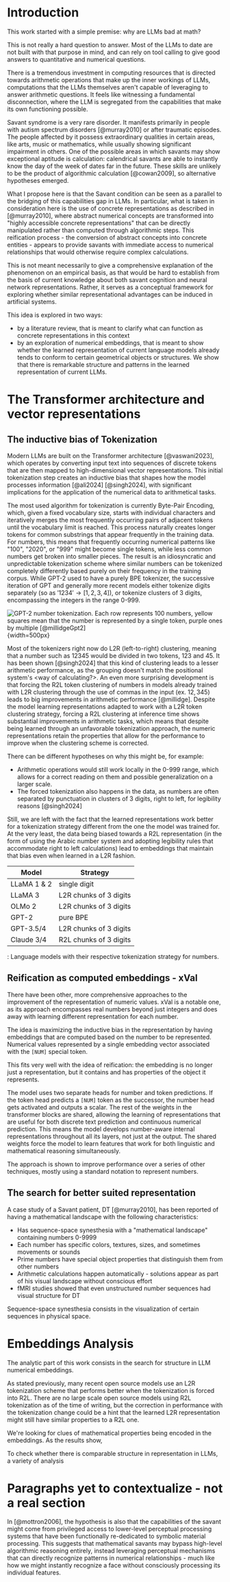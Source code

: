 # Introduction

This work started with a simple premise: why are LLMs bad at math?

This is not really a hard question to answer. Most of the LLMs to date are not built
with that purpose in mind, and can rely on tool calling to give good answers to
quantitative and numerical questions.

There is a tremendous investment in computing resources that is directed towards
arithmetic operations that make up the inner workings of LLMs, computations that the
LLMs themselves aren't capable of leveraging to answer arithmetic questions. It feels
like witnessing a fundamental disconnection, where the LLM is segregated from the
capabilities that make its own functioning possible.

Savant syndrome is a very rare disorder. It manifests primarily in people with autism
spectrum disorders [@murray2010] or after traumatic episodes. The people affected by it
possess extraordinary qualities in certain areas, like arts, music or mathematics, while
usually showing significant impairment in others. One of the possible areas in which
savants may show exceptional aptitude is calculation: calendrical savants are able to
instantly know the day of the week of dates far in the future. These skills are unlikely
to be the product of algorithmic calculation [@cowan2009], so alternative hypotheses
emerged.

What I propose here is that the Savant condition can be seen as a parallel to the
bridging of this capabilities gap in LLMs. In particular, what is taken in consideration
here is the use of concrete representations as described in [@murray2010], where
abstract numerical concepts are transformed into "highly accessible concrete
representations" that can be directly manipulated rather than computed through
algorithmic steps. This reification process - the conversion of abstract concepts into
concrete entities - appears to provide savants with immediate access to numerical
relationships that would otherwise require complex calculations.

This is not meant necessarily to give a comprehensive explanation of the phenomenon on
an empirical basis, as that would be hard to establish from the basis of current
knowledge about both savant cognition and neural network representations. Rather, it
serves as a conceptual framework for exploring whether similar representational
advantages can be induced in artificial systems.

This idea is explored in two ways:

- by a literature review, that is meant to clarify what can function as concrete
  representations in this context
- by an exploration of numerical embeddings, that is meant to show whether the learned
  representation of current language models already tends to conform to certain
  geometrical objects or structures. We show that there is remarkable structure and
  patterns in the learned representation of current LLMs.


# The Transformer architecture and vector representations

## The inductive bias of Tokenization

Modern LLMs are built on the Transformer architecture [@vaswani2023], which operates by
converting input text into sequences of discrete tokens that are then mapped to
high-dimensional vector representations. This initial tokenization step creates an
inductive bias that shapes how the model processes information [@ali2024] [@singh2024], with
significant implications for the application of the numerical data to arithmetical
tasks.

The most used algorithm for tokenization is currently Byte-Pair Encoding, which, given a
fixed vocabulary size, starts with individual characters and iteratively merges the most
frequently occurring pairs of adjacent tokens until the vocabulary limit is reached.
This process naturally creates longer tokens for common substrings that appear
frequently in the training data. For numbers, this means that frequently occurring
numerical patterns like "100", "2020", or "999" might become single tokens, while less
common numbers get broken into smaller pieces. The result is an idiosyncratic and
unpredictable tokenization scheme where similar numbers can be tokenized completely
differently based purely on their frequency in the training corpus. While GPT-2 used to
have a purely BPE tokenizer, the successive iteration of GPT and generally more recent
models either tokenize digits separately (so as $'1234' \rightarrow [1, 2, 3, 4]$), or
tokenize clusters of 3 digits, encompassing the integers in the range 0-999.

![GPT-2 number tokenization. Each row represents 100 numbers, yellow squares mean that
the number is represented by a single token, purple ones by multiple
[@millidgeGpt2]](src/res/gpt2_unique_tokens.png){width=500px}

Most of the tokenizers right now do L2R (left-to-right) clustering, meaning that a number such
as $12345$ would be divided in two tokens, $123$ and $45$. It has been shown
[@singh2024] that this kind of clustering leads to a lesser arithmetic performance, as
the grouping doesn't match the positional system's <way of calculating?>.
An even more surprising development is that forcing the R2L token clustering of numbers
in models already trained with L2R clustering through the use of commas in the input
(ex. $12,345$) leads to big improvements in arithmetic performance [@millidge]. Despite
the model learning representations adapted to work with a L2R token clustering strategy,
forcing a R2L clustering at inference time shows substantial improvements in arithmetic
tasks, which means that despite being learned through an unfavorable tokenization
approach, the numeric representations retain the properties that allow for the
performance to improve when the clustering scheme is corrected.

There can be different hypotheses on why this might be, for example:

- Arithmetic operations would still work locally in the 0-999 range, which allows for a
  correct reading on them and possible generalization on a larger scale.
- The forced tokenization also happens in the data, as numbers are often separated by
  punctuation in clusters of 3 digits, right to left, for legibility reasons
  [@singh2024]

Still, we are left with the fact that the learned representations work better for a
tokenization strategy different from the one the model was trained for. At the very
least, the data being biased towards a R2L representation (in the form of using the
Arabic number system and adopting legibility rules that accommodate right to left
calculations) lead to embeddings that maintain that bias even when
learned in a L2R fashion.


| Model             | Strategy               |
|-------------------|------------------------|
| LLaMA 1 & 2 | single digit           |
| LLaMA 3           | L2R chunks of 3 digits |
| OLMo 2            | L2R chunks of 3 digits |
| GPT-2         | pure BPE |
| GPT-3.5/4         | L2R chunks of 3 digits |
| Claude 3/4        | R2L chunks of 3 digits |


: Language models with their respective tokenization strategy for numbers.

<!-- the problem I've come to in talking about this is that I want to put this as the
property of an optimal representation. I guess the thing is here I started talking about
it as a property of the data, but it would follow that if talking about a certain set of
data -->

## Reification as computed embeddings - xVal

There have been other, more comprehensive approaches to the improvement of the
representation of numeric values. xVal is a notable one, as its approach encompasses
real numbers beyond just integers and does away with learning different representation
for each number.

The idea is maximizing the inductive bias in the representation by having embeddings
that are computed based on the number to be represented. Numerical values
represented by a single embedding vector associated with the `[NUM]` special token.

This fits very well with the idea of reification: the embedding is no longer just a
representation, but it contains and has properties of the object it represents.

The model uses two separate heads for number and token predictions. If the token
head predicts a `[NUM]` token as the successor, the number head gets activated and
outputs a scalar. The rest of the weights in the transformer blocks are shared, allowing
the learning of representations that are useful for both discrete text
prediction and continuous numerical prediction. This means the model develops
number-aware internal representations throughout all its layers, not just at the output.
The shared weights force the model to learn features that work for both linguistic and
mathematical reasoning simultaneously.

The approach is shown to improve performance over a series of other techniques, mostly
using a standard notation to represent numbers.

## The search for better suited representation

A case study of a Savant patient, DT [@murray2010], has been reported of having a
mathematical landscape with the following characteristics:

- Has sequence-space synesthesia with a "mathematical landscape" containing numbers
  0-9999
- Each number has specific colors, textures, sizes, and sometimes movements or sounds
- Prime numbers have special object properties that distinguish them from other numbers
- Arithmetic calculations happen automatically - solutions appear as part of his visual
  landscape without conscious effort
- fMRI studies showed that even unstructured number sequences had visual structure for
  DT

Sequence-space synesthesia consists in the visualization of certain sequences in physical
space.

# Embeddings Analysis

The analytic part of this work consists in the search for structure in LLM numerical
embeddings.

As stated previously, many recent open source models use an L2R tokenization scheme that
performs better when the tokenization is forced into R2L. There are no large scale open
source models using R2L tokenization as of the time of writing, but the correction in
performance with the tokenization change could be a hint that the learned L2R
representation might still have similar properties to a R2L one.

We're looking for clues of mathematical properties being encoded in the embeddings. As
the results show,

To check whether there is comparable structure in representation in LLMs, a variety of
analysis 





# Paragraphs yet to contextualize - not a real section

In [@mottron2006], the hypothesis is also that the capabilities of the savant might come
from privileged access to lower-level perceptual processing systems that have been
functionally re-dedicated to symbolic material processing. This suggests that
mathematical savants may bypass high-level algorithmic reasoning entirely, instead
leveraging perceptual mechanisms that can directly recognize patterns in numerical
relationships - much like how we might instantly recognize a face without consciously
processing its individual features.
